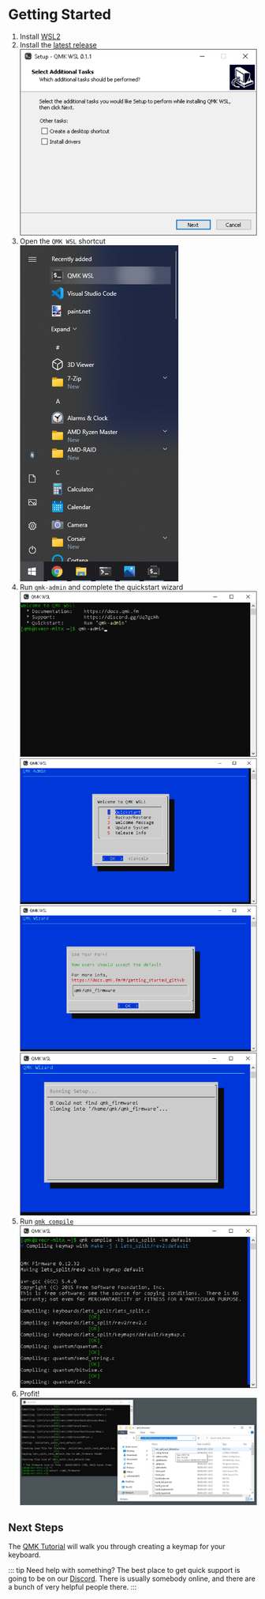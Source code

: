 # Getting Started

1. Install [WSL2](https://docs.microsoft.com/en-us/windows/wsl/install-win10)  
1. Install the [latest release](https://github.com/qmk/qmk_distro_wsl/releases/latest)  
![install example"](/install.png)
1. Open the `QMK WSL` shortcut  
![shortcut example"](/shortcut.png)
1. Run `qmk-admin` and complete the quickstart wizard  
![wizard example"](/setup.png)
![wizard example"](/quickstart_1.png)
![wizard example"](/quickstart_2.png)
![wizard example"](/quickstart_3.png)
1. Run [`qmk compile`](https://docs.qmk.fm/#/newbs_getting_started?id=_4-test-your-build-environment)  
![compile example"](/compile.png)
1. Profit!  
![built firmware example"](/finish.png)

## Next Steps

The [QMK Tutorial](https://docs.qmk.fm/#/newbs_building_firmware) will walk you through creating a keymap for your keyboard.

::: tip Need help with something?
The best place to get quick support is going to be on our [Discord](https://discord.gg/qmk). There is usually somebody online, and there are a bunch of very helpful people there.
:::
